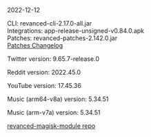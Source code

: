 2022-12-12
  
CLI: revanced-cli-2.17.0-all.jar  
Integrations: app-release-unsigned-v0.84.0.apk  
Patches: revanced-patches-2.142.0.jar  
[Patches Changelog](https://github.com/revanced/revanced-patches/releases/tag/v2.142.0)  

Twitter version: 9.65.7-release.0  

Reddit version: 2022.45.0  

YouTube version: 17.45.36  

Music (arm64-v8a) version: 5.34.51  

Music (arm-v7a) version: 5.34.51  

[revanced-magisk-module repo](https://github.com/j-hc/revanced-magisk-module)
